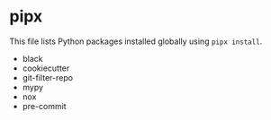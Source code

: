 # pipx

This file lists Python packages installed globally using `pipx install`.

- black
- cookiecutter
- git-filter-repo
- mypy
- nox
- pre-commit
